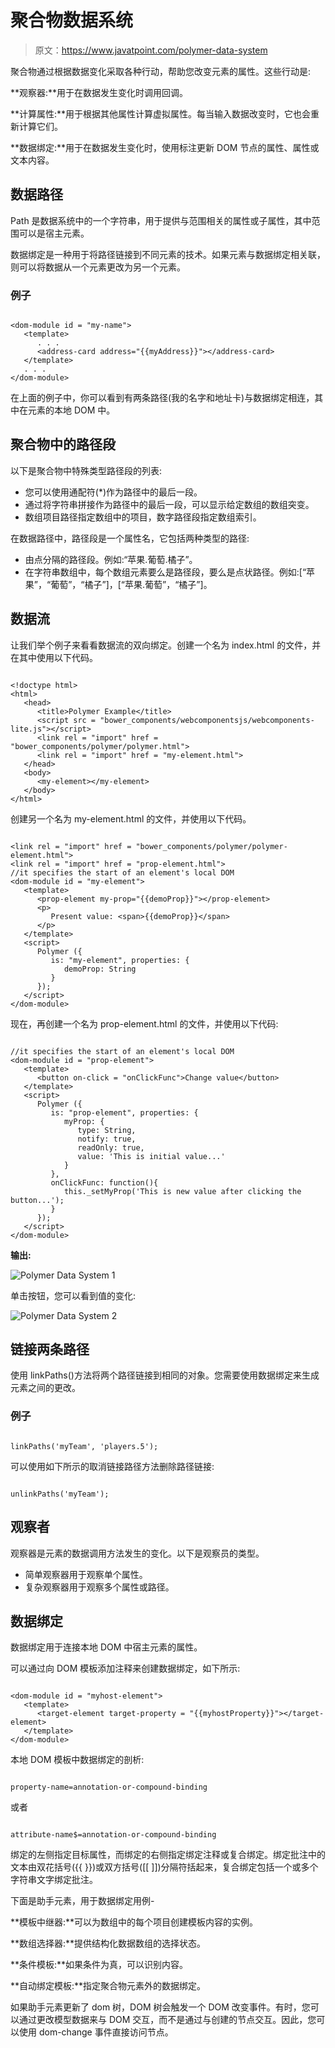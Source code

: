 # 聚合物数据系统

> 原文：<https://www.javatpoint.com/polymer-data-system>

聚合物通过根据数据变化采取各种行动，帮助您改变元素的属性。这些行动是:

**观察器:**用于在数据发生变化时调用回调。

**计算属性:**用于根据其他属性计算虚拟属性。每当输入数据改变时，它也会重新计算它们。

**数据绑定:**用于在数据发生变化时，使用标注更新 DOM 节点的属性、属性或文本内容。

## 数据路径

Path 是数据系统中的一个字符串，用于提供与范围相关的属性或子属性，其中范围可以是宿主元素。

数据绑定是一种用于将路径链接到不同元素的技术。如果元素与数据绑定相关联，则可以将数据从一个元素更改为另一个元素。

### 例子

```

<dom-module id = "my-name">
   <template>
      . . .
      <address-card address="{{myAddress}}"></address-card>
   </template>
   . . .
</dom-module>

```

在上面的例子中，你可以看到有两条路径(我的名字和地址卡)与数据绑定相连，其中<address-card>在<my-name>元素的本地 DOM 中。</my-name></address-card>

## 聚合物中的路径段

以下是聚合物中特殊类型路径段的列表:

*   您可以使用通配符(*)作为路径中的最后一段。
*   通过将字符串拼接作为路径中的最后一段，可以显示给定数组的数组突变。
*   数组项目路径指定数组中的项目，数字路径段指定数组索引。

在数据路径中，路径段是一个属性名，它包括两种类型的路径:

*   由点分隔的路径段。例如:“苹果.葡萄.橘子”。
*   在字符串数组中，每个数组元素要么是路径段，要么是点状路径。例如:[“苹果”，“葡萄”，“橘子”]，[“苹果.葡萄”，“橘子”]。

## 数据流

让我们举个例子来看看数据流的双向绑定。创建一个名为 index.html 的文件，并在其中使用以下代码。

```

<!doctype html>
<html>
   <head>
      <title>Polymer Example</title>
      <script src = "bower_components/webcomponentsjs/webcomponents-lite.js"></script>
      <link rel = "import" href = "bower_components/polymer/polymer.html">
      <link rel = "import" href = "my-element.html">
   </head> 
   <body>
      <my-element></my-element>
   </body>
</html>

```

创建另一个名为 my-element.html 的文件，并使用以下代码。

```

<link rel = "import" href = "bower_components/polymer/polymer-element.html">
<link rel = "import" href = "prop-element.html">
//it specifies the start of an element's local DOM
<dom-module id = "my-element">
   <template>
      <prop-element my-prop="{{demoProp}}"></prop-element>
      <p>
         Present value: <span>{{demoProp}}</span>
      </p>
   </template> 
   <script>
      Polymer ({
         is: "my-element", properties: {
            demoProp: String
         }
      });
   </script>
</dom-module>

```

现在，再创建一个名为 prop-element.html 的文件，并使用以下代码:

```

//it specifies the start of an element's local DOM
<dom-module id = "prop-element">
   <template>
      <button on-click = "onClickFunc">Change value</button>
   </template>
   <script>
      Polymer ({
         is: "prop-element", properties: {
            myProp: {
               type: String,
               notify: true,
               readOnly: true,
               value: 'This is initial value...'
            }
         },
         onClickFunc: function(){
            this._setMyProp('This is new value after clicking the button...');
         }
      });
   </script>
</dom-module>

```

**输出:**

![Polymer Data System 1](img/b7212c399464675d5725e5292546ff84.png)

单击按钮，您可以看到值的变化:

![Polymer Data System 2](img/c5cf32bd33d99bec4961805e10a05413.png)

## 链接两条路径

使用 linkPaths()方法将两个路径链接到相同的对象。您需要使用数据绑定来生成元素之间的更改。

### 例子

```

linkPaths('myTeam', 'players.5');

```

可以使用如下所示的取消链接路径方法删除路径链接:

```

unlinkPaths('myTeam');

```

## 观察者

观察器是元素的数据调用方法发生的变化。以下是观察员的类型。

*   简单观察器用于观察单个属性。
*   复杂观察器用于观察多个属性或路径。

## 数据绑定

数据绑定用于连接本地 DOM 中宿主元素的属性。

可以通过向 DOM 模板添加注释来创建数据绑定，如下所示:

```

<dom-module id = "myhost-element">
   <template>
      <target-element target-property = "{{myhostProperty}}"></target-element>
   </template>
</dom-module>

```

本地 DOM 模板中数据绑定的剖析:

```

property-name=annotation-or-compound-binding

```

或者

```

attribute-name$=annotation-or-compound-binding

```

绑定的左侧指定目标属性，而绑定的右侧指定绑定注释或复合绑定。绑定批注中的文本由双花括号({{ }})或双方括号([[ ]])分隔符括起来，复合绑定包括一个或多个字符串文字绑定批注。

下面是助手元素，用于数据绑定用例-

**模板中继器:**可以为数组中的每个项目创建模板内容的实例。

**数组选择器:**提供结构化数据数组的选择状态。

**条件模板:**如果条件为真，可以识别内容。

**自动绑定模板:**指定聚合物元素外的数据绑定。

如果助手元素更新了 dom 树，DOM 树会触发一个 DOM 改变事件。有时，您可以通过更改模型数据来与 DOM 交互，而不是通过与创建的节点交互。因此，您可以使用 dom-change 事件直接访问节点。